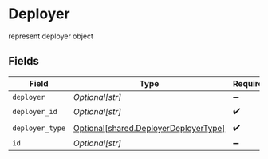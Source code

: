# Deployer

represent deployer object


## Fields

| Field                                                                                    | Type                                                                                     | Required                                                                                 | Description                                                                              |
| ---------------------------------------------------------------------------------------- | ---------------------------------------------------------------------------------------- | ---------------------------------------------------------------------------------------- | ---------------------------------------------------------------------------------------- |
| `deployer`                                                                               | *Optional[str]*                                                                          | :heavy_minus_sign:                                                                       | N/A                                                                                      |
| `deployer_id`                                                                            | *Optional[str]*                                                                          | :heavy_check_mark:                                                                       | N/A                                                                                      |
| `deployer_type`                                                                          | [Optional[shared.DeployerDeployerType]](undefined/models/shared/deployerdeployertype.md) | :heavy_check_mark:                                                                       | N/A                                                                                      |
| `id`                                                                                     | *Optional[str]*                                                                          | :heavy_minus_sign:                                                                       | N/A                                                                                      |